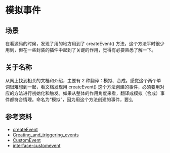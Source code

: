 # 模拟事件
## 场景
在看源码的时候，发现了用的地方用到了 createEvent() 方法，这个方法平时很少用到，但在一些封装的插件中起到了关键的作用，觉得有必要熟悉了解一下。

## 关于名称
从网上找到相关的文档和介绍，主要有 2 种翻译：模拟、合成。感觉这个两个单词很难想到一起，看文档发现用 createEvent() 这个方法创建的事件，必须要用对应的方法进行初始化和触发。如果从整体的作用角度来看，翻译成模拟（合成）事件都符合情理。命名为“模拟”，因为用这个方法创建的事件，要么

## 参考资料
- [createEvent](https://developer.mozilla.org/en-US/docs/Web/API/Document/createEvent)
- [Creating_and_triggering_events](https://developer.mozilla.org/en-US/docs/Web/Guide/Events/Creating_and_triggering_events)
- [CustomEvent](https://developer.mozilla.org/en-US/docs/Web/API/CustomEvent/CustomEvent)
- [interface-customevent](https://dom.spec.whatwg.org/#interface-customevent)
